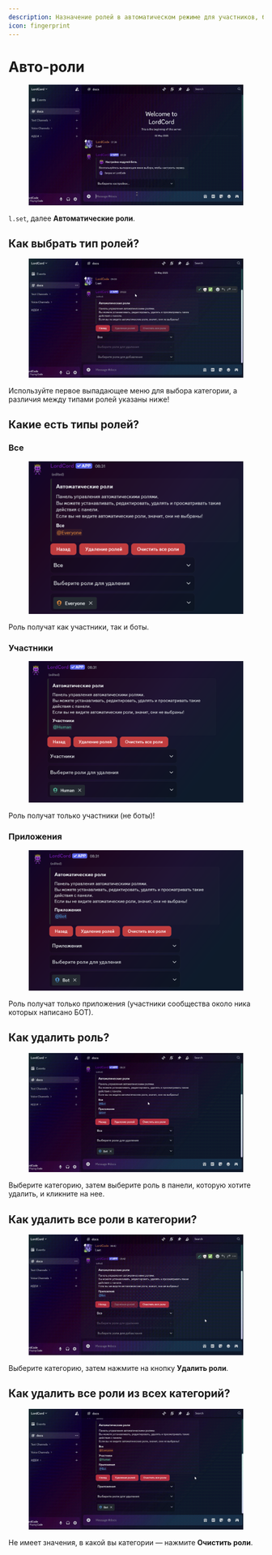 ```yaml
---
description: Назначение ролей в автоматическом режиме для участников, ботов или всех сразу.
icon: fingerprint
---
```


# Авто-роли

<figure><img src="../.gitbook/assets/Новый проект.gif" alt=""><figcaption></figcaption></figure>

`l.set`, далее **Автоматические роли**.

## Как выбрать тип ролей?

<figure><img src="../.gitbook/assets/Новый проект (4).gif" alt=""><figcaption></figcaption></figure>

Используйте первое выпадающее меню для выбора категории, а различия между типами ролей указаны ниже!

## Какие есть типы ролей?

### Все&#x20;

<figure><img src="../.gitbook/assets/image.png" alt=""><figcaption></figcaption></figure>

Роль получат как участники, так и боты.

### Участники

<figure><img src="../.gitbook/assets/image (1).png" alt=""><figcaption></figcaption></figure>

Роль получат только участники (не боты)!

### Приложения

<figure><img src="../.gitbook/assets/image (2).png" alt=""><figcaption></figcaption></figure>

Роль получат только приложения (участники сообщества около ника которых написано БОТ).

## Как удалить роль?

<figure><img src="../.gitbook/assets/Новый проект (1).gif" alt=""><figcaption></figcaption></figure>

Выберите категорию, затем выберите роль в панели, которую хотите удалить, и кликните на нее.

## Как удалить все роли в категории?

<figure><img src="../.gitbook/assets/Новый проект (2).gif" alt=""><figcaption></figcaption></figure>

Выберите категорию, затем нажмите на кнопку **Удалить роли**.

## Как удалить все роли из всех категорий?

<figure><img src="../.gitbook/assets/Новый проект (3).gif" alt=""><figcaption></figcaption></figure>

Не имеет значения, в какой вы категории — нажмите **Очистить роли**.
